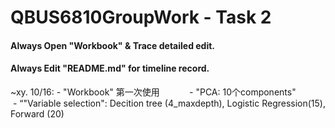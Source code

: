 # QBUS6810GroupWork - Task 2

#### Always Open "Workbook" & Trace detailed edit.
#### Always Edit "README.md" for timeline record.

~xy. 10/16: - "Workbook" 第一次使用
            - "PCA: 10个components"   
            - “"Variable selection": Decition tree (4_maxdepth), Logistic Regression(15), Forward (20)
